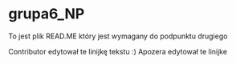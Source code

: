 # grupa6_NP

 To jest plik READ.ME który jest wymagany do podpunktu drugiego

Contributor edytował te linijkę tekstu :)
Apozera edytował te linijke
